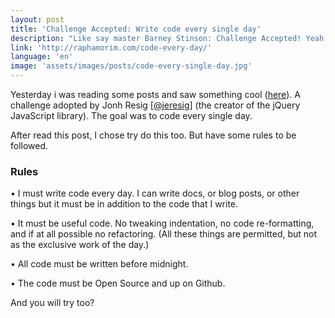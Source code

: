 ```yaml
---
layout: post
title: 'Challenge Accepted: Write code every single day'
description: "Like say master Barney Stinson: Challenge Accepted! Yeah, from now i'll write code every single day...."
link: 'http://raphamorim.com/code-every-day/'
language: 'en'
image: 'assets/images/posts/code-every-single-day.jpg'
---
```


Yesterday i was reading some posts and saw something cool ([here](http://ejohn.org/blog/write-code-every-day/)). A challenge adopted by Jonh Resig [[@jeresig](https://twitter.com/jeresig)] (the creator of the jQuery JavaScript library). The goal was to code every single day.

<!-- more -->

After read this post, I chose try do this too. But  have some rules to be followed.

### Rules

• I must write code every day. I can write docs, or blog posts, or other things but it must be in addition to the code that I write.

• It must be useful code. No tweaking indentation, no code re-formatting, and if at all possible no refactoring. (All these things are permitted, but not as the exclusive work of the day.)

• All code must be written before midnight.

• The code must be Open Source and up on Github.


And you will try too?
